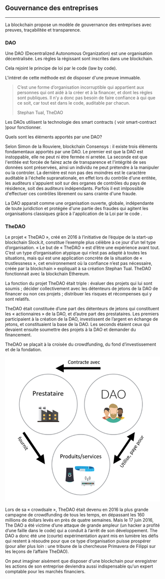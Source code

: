 ## Gouvernance des entreprises
---

La blockchain propose un modèle de gouvernance des entreprises avec preuves, traçabilitée et transparence.

### DAO
Une DAO (Decentralized Autonomous Organization) est une organisation décentralisée.
 Les règles la régissant sont inscrites dans une blockchain.

Cela rejoint le principe de loi par le code (law by code). 

L'intéret de cette méthode est de disposer d'une preuve immuable.

> C’est une forme d’organisation incorruptible qui appartient aux personnes qui ont aidé à la créer et à la financer, et dont les règles sont publiques. Il n’y a donc pas besoin de faire confiance à qui que ce soit, car tout est dans le code, auditable par chacun.
>
>Stephan Tual, TheDAO


Les DAOs utilisent la technologie des smart contracts ( voir smart-contract )pour fonctionner.

Quels sont les éléments apportés par une DAO?

Selon Simon de la Rouviere, blockchain Consensys : il existe trois élèments fondamentaux apportés par une DAO. 
Le premier est que la DAO est instoppable, elle ne peut ni ètre fermée ni arretée. 
La seconde est que l'entitée est forcée de fairez acte de transparence et l'intégrité de ses données sont préservées, ainsi un individu ne peut prétendre à la manipuler ou la controler.
La dernière est non pas des moindres est le caractère auditable à l'échelle supranationale, en effet lors du contrôle d'une entitée, les auditeurs s'appuient soit sur des organes de contrôles du pays de résidence, soit des auditeurs indépendants. Parfois il est imlpossible d'effectuer ces contrôles librement ou sans crainte d'une fraude. 

La DAO apparait comme une organisation ouverte, globale, indépendante de toute juridiction et protégée d'une partie des fraudes qui agitent les organisations classiques grâce à l'application de la Loi par le code .

[//]: # (TODO: CLEAN) 

### TheDAO

Le projet « TheDAO », créé en 2016 à l’initiative de l’équipe de la start-up blockchain Slock.it, constitue l’exemple plus célèbre à ce jour d’un tel type d’organisation. « Le but de « TheDAO » est d’être une expérience avant tout. C’est un type d’organisation atypique qui n’est pas adapté à toutes les situations, mais qui est une application concrète de la situation de « trustlessness », cet environnement où la confiance n’est pas nécessaire, créée par la blockchain » expliquait à sa création Stephan Tual. TheDAO fonctionnait avec la blockchain Ethereum.

La fonction du projet TheDAO était triple : évaluer des projets qui lui sont soumis ; décider collectivement avec les détenteurs de jetons de la DAO de financer ou non ces projets ; distribuer les risques et récompenses qui y sont relatifs.

TheDAO était constituée d’une part des détenteurs de jetons qui constituent les « actionnaires » de la DAO, et d’autre part des prestataires. Les premiers participaient à la création de la DAO, investissent de l’argent en échange de jetons, et constituaient la base de la DAO. Les seconds étaient ceux qui devaient ensuite soumettre des projets à la DAO et demander du financement.

TheDAO se plaçait à la croisée du crowdfunding, du fond d’investissement et de la fondation.

[//]: # (TODO: REDO SCHEMA)

![TheDAO schéma](../../images/dao.png)


Lors de sa « crowdsale », TheDAO était devenu en 2016 la plus grande campagne de crowdfunding de tous les temps, en dépassant les 160 millions de dollars levés en près de quatre semaines. Mais le 17 juin 2016, The DAO a été victime d’une attaque de grande ampleur (un hacker a profité d’une faille dans le code) qui a conduit à l’arrêt de son développement. The DAO a donc été une (courte) expérimentation ayant mis en lumière les défis qui restent à résoudre pour que ce type d’organisation puisse prospérer (pour aller plus loin : une tribune de la chercheuse Primavera de Filippi sur les leçons de l’affaire TheDAO).

On peut imaginer aisément que disposer d'une blockchain pour enregistrer les actions de son entreprise deviendra aussi indispensable qu'un expert comptable pour les marchés financiers.
